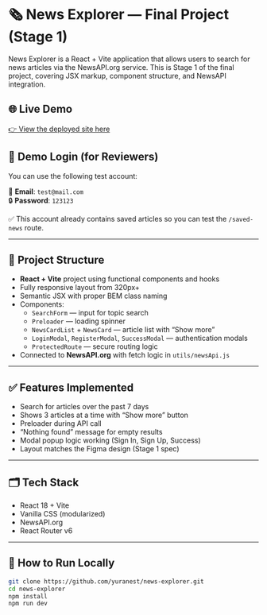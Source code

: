 # 🗞️ News Explorer — Final Project (Stage 1)

News Explorer is a React + Vite application that allows users to search for news articles via the NewsAPI.org service. This is Stage 1 of the final project, covering JSX markup, component structure, and NewsAPI integration.

## 🌐 Live Demo

[👉 View the deployed site here](https://yuranest.github.io/news-explorer/)

## 🔐 Demo Login (for Reviewers)

You can use the following test account:

📧 **Email**: `test@mail.com`  
🔒 **Password**: `123123`

✅ This account already contains saved articles so you can test the `/saved-news` route.

---

## 🔧 Project Structure

- **React + Vite** project using functional components and hooks
- Fully responsive layout from 320px+
- Semantic JSX with proper BEM class naming
- Components:
  - `SearchForm` — input for topic search
  - `Preloader` — loading spinner
  - `NewsCardList` + `NewsCard` — article list with “Show more”
  - `LoginModal`, `RegisterModal`, `SuccessModal` — authentication modals
  - `ProtectedRoute` — secure routing logic
- Connected to **NewsAPI.org** with fetch logic in `utils/newsApi.js`

---

## ✅ Features Implemented

- Search for articles over the past 7 days
- Shows 3 articles at a time with “Show more” button
- Preloader during API call
- “Nothing found” message for empty results
- Modal popup logic working (Sign In, Sign Up, Success)
- Layout matches the Figma design (Stage 1 spec)

---

## 🗂 Tech Stack

- React 18 + Vite
- Vanilla CSS (modularized)
- NewsAPI.org
- React Router v6

---

## 🚀 How to Run Locally

```bash
git clone https://github.com/yuranest/news-explorer.git
cd news-explorer
npm install
npm run dev
```

<!-- TEMP CHANGE FOR PR -->

